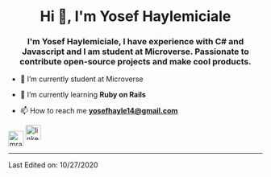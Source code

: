<h1 align="center">Hi 👋, I'm Yosef Haylemiciale</h1>
<h3 align="center">I'm Yosef Haylemiciale, I have experience with C# and Javascript and I am student at Microverse. Passionate to contribute open-source projects and make cool products.</h3>

- 🔭 I’m currently student at Microverse

- 🌱 I’m currently learning **Ruby on Rails**



- 📫 How to reach me **yosefhayle14@gmail.com**





<p align="center">

<a href="https://twitter.com/" target="blank"><img align="center" src="https://cdn.jsdelivr.net/npm/simple-icons@3.0.1/icons/twitter.svg" alt="mrakhilg" height="30" width="30" /></a>
[<img src='https://cdn.jsdelivr.net/npm/simple-icons@3.0.1/icons/linkedin.svg' alt='linkedin' height='30'>](https://www.linkedin.com/in/ibrahimchowdhury/)
</p>

----


Last Edited on: 10/27/2020
